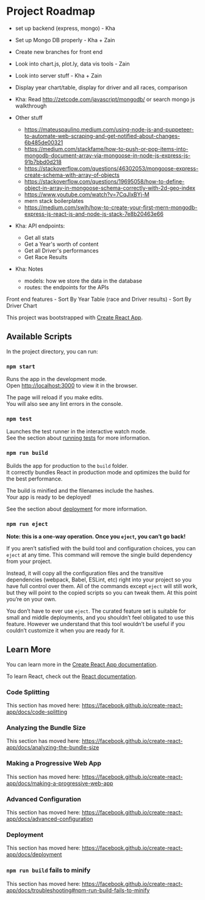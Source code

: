 # Project Roadmap
- set up backend (express, mongo) - Kha
- Set up Mongo DB properly - Kha + Zain
- Create new branches for front end
- Look into chart.js, plot.ly, data vis tools - Zain
- Look into server stuff - Kha + Zain
- Display year chart/table, display for driver and all races, comparison

- Kha: Read http://zetcode.com/javascript/mongodb/ or search mongo js walkthrough
- Other stuff
    - https://mateuspaulino.medium.com/using-node-js-and-puppeteer-to-automate-web-scraping-and-get-notified-about-changes-6b485de00321
    - https://medium.com/stackfame/how-to-push-or-pop-items-into-mongodb-document-array-via-mongoose-in-node-js-express-js-91b7bbd0d218
    - https://stackoverflow.com/questions/46302053/mongoose-express-create-schema-with-array-of-objects
    - https://stackoverflow.com/questions/19695058/how-to-define-object-in-array-in-mongoose-schema-correctly-with-2d-geo-index
    - https://www.youtube.com/watch?v=7CqJlxBYj-M
    - mern stack boilerplates
    - https://medium.com/swlh/how-to-create-your-first-mern-mongodb-express-js-react-js-and-node-js-stack-7e8b20463e66

- Kha: API endpoints:
    - Get all stats
    - Get a Year's worth of content
    - Get all Driver's performances
    - Get Race Results

- Kha: Notes
    - models: how we store the data in the database
    - routes: the endpoints for the APIs

Front end features
    - Sort By Year Table (race and Driver results)
    - Sort By Driver Chart

This project was bootstrapped with [Create React App](https://github.com/facebook/create-react-app).

## Available Scripts

In the project directory, you can run:

### `npm start`

Runs the app in the development mode.<br />
Open [http://localhost:3000](http://localhost:3000) to view it in the browser.

The page will reload if you make edits.<br />
You will also see any lint errors in the console.

### `npm test`

Launches the test runner in the interactive watch mode.<br />
See the section about [running tests](https://facebook.github.io/create-react-app/docs/running-tests) for more information.

### `npm run build`

Builds the app for production to the `build` folder.<br />
It correctly bundles React in production mode and optimizes the build for the best performance.

The build is minified and the filenames include the hashes.<br />
Your app is ready to be deployed!

See the section about [deployment](https://facebook.github.io/create-react-app/docs/deployment) for more information.

### `npm run eject`

**Note: this is a one-way operation. Once you `eject`, you can’t go back!**

If you aren’t satisfied with the build tool and configuration choices, you can `eject` at any time. This command will remove the single build dependency from your project.

Instead, it will copy all the configuration files and the transitive dependencies (webpack, Babel, ESLint, etc) right into your project so you have full control over them. All of the commands except `eject` will still work, but they will point to the copied scripts so you can tweak them. At this point you’re on your own.

You don’t have to ever use `eject`. The curated feature set is suitable for small and middle deployments, and you shouldn’t feel obligated to use this feature. However we understand that this tool wouldn’t be useful if you couldn’t customize it when you are ready for it.

## Learn More

You can learn more in the [Create React App documentation](https://facebook.github.io/create-react-app/docs/getting-started).

To learn React, check out the [React documentation](https://reactjs.org/).

### Code Splitting

This section has moved here: https://facebook.github.io/create-react-app/docs/code-splitting

### Analyzing the Bundle Size

This section has moved here: https://facebook.github.io/create-react-app/docs/analyzing-the-bundle-size

### Making a Progressive Web App

This section has moved here: https://facebook.github.io/create-react-app/docs/making-a-progressive-web-app

### Advanced Configuration

This section has moved here: https://facebook.github.io/create-react-app/docs/advanced-configuration

### Deployment

This section has moved here: https://facebook.github.io/create-react-app/docs/deployment

### `npm run build` fails to minify

This section has moved here: https://facebook.github.io/create-react-app/docs/troubleshooting#npm-run-build-fails-to-minify
